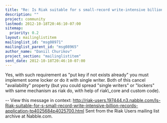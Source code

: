 ```yaml
---
title: "Re: Is Riak suitable for s small-record write-intensive	billion-records application?"
description: ""
project: community
lastmod: 2012-10-18T20:46:10-07:00
sitemap:
  priority: 0.2
layout: mailinglistitem
mailinglist_id: "msg08971"
mailinglist_parent_id: "msg08965"
author_name: "Daniil Churikov"
project_section: "mailinglistitem"
sent_date: 2012-10-18T20:46:10-07:00
---
```



Yes, with such requirement as "put key if not exists already" you must
implement some locker or do it with single writer. Both of this cancel
"availability" property (but you could spread "single writers" or "lockers"
with same mechanism as riak do, with help of riak\\_core and custom code).

--
View this message in context: 
http://riak-users.197444.n3.nabble.com/Is-Riak-suitable-for-s-small-record-write-intensive-billion-records-application-tp4025684p4025700.html
Sent from the Riak Users mailing list archive at Nabble.com.

